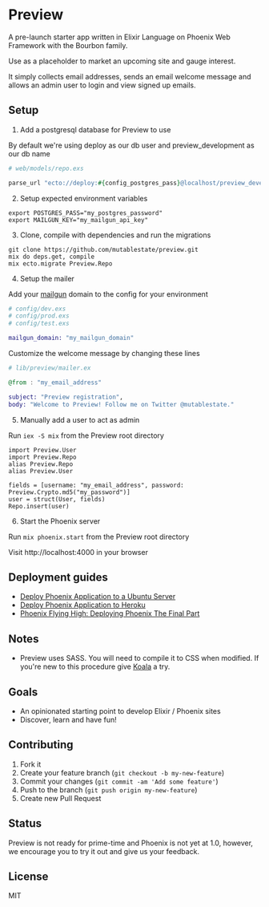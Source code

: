 # Preview

A pre-launch starter app written in Elixir Language on Phoenix Web Framework with the Bourbon family.

Use as a placeholder to market an upcoming site and gauge interest.

It simply collects email addresses, sends an email welcome message and allows
an admin user to login and view signed up emails.

## Setup

1. Add a postgresql database for Preview to use

  By default we're using deploy as our db user and preview_development as our db name

  ```elixir    
  # web/models/repo.exs

  parse_url "ecto://deploy:#{config_postgres_pass}@localhost/preview_development"
  ```

2. Setup expected environment variables

  ```
  export POSTGRES_PASS="my_postgres_password"
  export MAILGUN_KEY="my_mailgun_api_key"
  ```

3. Clone, compile with dependencies and run the migrations

  ```
  git clone https://github.com/mutablestate/preview.git
  mix do deps.get, compile
  mix ecto.migrate Preview.Repo
  ```

4. Setup the mailer

  Add your [mailgun](http://www.mailgun.com/) domain to the config for your environment

  ```elixir    
  # config/dev.exs
  # config/prod.exs
  # config/test.exs

  mailgun_domain: "my_mailgun_domain"
  ```

  Customize the welcome message by changing these lines

  ```elixir    
  # lib/preview/mailer.ex

  @from : "my_email_address"

  subject: "Preview registration",
  body: "Welcome to Preview! Follow me on Twitter @mutablestate."
  ```

5. Manually add a user to act as admin

  Run `iex -S mix` from the Preview root directory

  ```
  import Preview.User
  import Preview.Repo
  alias Preview.Repo
  alias Preview.User

  fields = [username: "my_email_address", password: Preview.Crypto.md5("my_password")]
  user = struct(User, fields)
  Repo.insert(user)
  ```

6. Start the Phoenix server

  Run `mix phoenix.start` from the Preview root directory

  Visit http://localhost:4000 in your browser

## Deployment guides

- [Deploy Phoenix Application to a Ubuntu Server](http://learnelixir.com/blog/2014/10/16/deploy-phoenix-application-to-a-ubuntu-server/)
- [Deploy Phoenix Application to Heroku](http://learnelixir.com/blog/2014/10/16/deploy-phoenix-application-to-a-ubuntu-server/)
- [Phoenix Flying High: Deploying Phoenix The Final Part](http://www.elixirdose.com/post/phoenix-flying-high-deploying-phoenix-the-final-part)

## Notes

- Preview uses SASS. You will need to compile it to CSS when modified. If you're new to this procedure give [Koala](http://koala-app.com) a try.

## Goals

- An opinionated starting point to develop Elixir / Phoenix sites
- Discover, learn and have fun!

## Contributing

1. Fork it
2. Create your feature branch (`git checkout -b my-new-feature`)
3. Commit your changes (`git commit -am 'Add some feature'`)
4. Push to the branch (`git push origin my-new-feature`)
5. Create new Pull Request

## Status

Preview is not ready for prime-time and Phoenix is not yet at 1.0, however, we encourage you to try it out and give us your feedback.

## License
MIT
